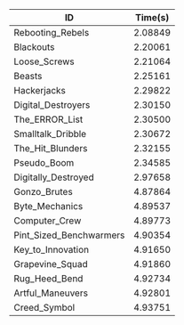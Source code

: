 |ID|Time(s)|
|-|-|
|Rebooting_Rebels|2.08849|
|Blackouts|2.20061|
|Loose_Screws|2.21064|
|Beasts|2.25161|
|Hackerjacks|2.29822|
|Digital_Destroyers|2.30150|
|The_ERROR_List|2.30500|
|Smalltalk_Dribble|2.30672|
|The_Hit_Blunders|2.32155|
|Pseudo_Boom|2.34585|
|Digitally_Destroyed|2.97658|
|Gonzo_Brutes|4.87864|
|Byte_Mechanics|4.89537|
|Computer_Crew|4.89773|
|Pint_Sized_Benchwarmers|4.90354|
|Key_to_Innovation|4.91650|
|Grapevine_Squad|4.91860|
|Rug_Heed_Bend|4.92734|
|Artful_Maneuvers|4.92801|
|Creed_Symbol|4.93751|
